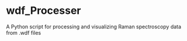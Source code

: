 # wdf_Processer
A Python script for processing and visualizing Raman spectroscopy data from .wdf files
